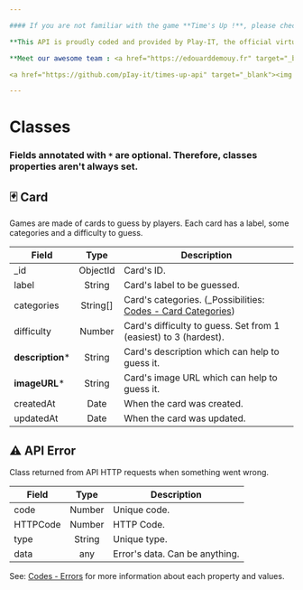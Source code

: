 ```yaml
---

#### If you are not familiar with the game **Time's Up !**, please check out <a href="https://en.wikipedia.org/wiki/Time%27s_Up!_(game)" target="_blank">the Wikipedia page for general rules</a>.

**This API is proudly coded and provided by Play-IT, the official virtual game master dedicated to board players 🎲. The project is open source on <a href="https://github.com/pIay-it/times-up-api" target="_blank">GitHub</a>.**

**Meet our awesome team : <a href="https://edouarddemouy.fr" target="_blank">Édouard DEMOUY</a> and <a href="https://antoinezanardi.fr" target="_blank">Antoine ZANARDI</a>.**

<a href="https://github.com/pIay-it/times-up-api" target="_blank"><img src="https://img.shields.io/github/stars/pIay-it/times-up-api.svg?style=social&label=Feel%20free%20to%20leave%20a%20star" alt="GitHub stars"/></a>

---
```


# Classes

### Fields annotated with `*` are optional. Therefore, classes properties aren't always set.

## <a id="card-class"></a>🃏️ Card

Games are made of cards to guess by players. Each card has a label, some categories and a difficulty to guess.

| Field                | Type     | Description                                                                     |
|----------------------|:--------:|---------------------------------------------------------------------------------|
| _id                  | ObjectId | Card's ID.                                                                      |
| label                | String   | Card's label to be guessed.                                                     |
| categories           | String[] | Card's categories. (_Possibilities: [Codes - Card Categories](#card-categories))|
| difficulty           | Number   | Card's difficulty to guess. Set from 1 (easiest) to 3 (hardest).                |
| **description***     | String   | Card's description which can help to guess it.                                  |
| **imageURL***        | String   | Card's image URL which can help to guess it.                                    |
| createdAt            | Date     | When the card was created.                                                      |
| updatedAt            | Date     | When the card was updated.                                                      |

## <a id="error-class"></a>⚠️ API Error

Class returned from API HTTP requests when something went wrong.

| Field                | Type     | Description                                                         |
|----------------------|:--------:|---------------------------------------------------------------------|
| code                 | Number   | Unique code.                                                        |
| HTTPCode             | Number   | HTTP Code.                                                          |
| type                 | String   | Unique type.                                                        |
| data                 | any      | Error's data. Can be anything.                                      |

See: [Codes - Errors](#errors) for more information about each property and values.
